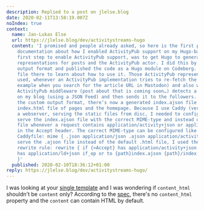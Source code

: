 ```yaml
---
description: Replied to a post on jlelse.blog
date: 2020-02-11T13:58:19.007Z
noIndex: true
context:
  name: Jan-Lukas Else
  url: https://jlelse.blog/dev/activitystreams-hugo
  content: 'I promised and people already asked, so here is the first part of the
    documentation about how I enabled ActivityPub support on my Hugo-based blog: The
    first step to enable ActivityPub support, was to get Hugo to generate ActivityStreams
    representations for posts and the ActivityPub actor. I did this by adding a custom
    output format and published the code as a Hugo module on Codeberg. See the README
    file there to learn about how to use it. Those ActivityPub representations are
    used, whenever an ActivityPub implementation tries to re-fetch the article (for
    example when you search for the article URL in Mastodon) and also when my custom
    ActivityPub middleware (post about that is coming soon…) detects a new article
    on my blog (using a JSON Feed) and then sends it to the followers. After configuring
    the custom output format, there’s now a generated index.ajson file next to every
    index.html file of pages and the homepage. Because I use Caddy (version 1) as
    a webserver, serving the static files from disc, I needed to configure Caddy to
    serve the index.ajson file with the correct MIME-type and instead of the HTML
    file whenever a request contains application/activity+json or application/ld+json
    in the Accept header. The correct MIME-type can be configured like this in the
    Caddyfile: mime { .json application/json .ajson application/activity+json } To
    serve the .ajson file instead of the default .html file, I used the following
    rewrite rule: rewrite { if {>Accept} has application/activity+json if {>Accept}
    has application/ld+json if_op or to {path}index.ajson {path}/index.ajson {path}
    }'
  published: 2020-02-10T18:36:12+01:00
reply: https://jlelse.blog/dev/activitystreams-hugo/
---
```


I was looking at your [single template](https://codeberg.org/jlelse/hugo-activitystreams/src/branch/master/layouts/_default/single.activity.ajson) and I was wondering if `content_html` shouldn't be `content` only? According to the [spec](https://www.w3.org/TR/activitystreams-vocabulary/#dfn-content), there's no `content_html` property and the `content` can contain HTML by default.
